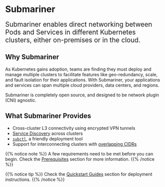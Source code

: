 # Submariner

<span style="font-size:1.5em;">Submariner enables direct networking between Pods and Services in different Kubernetes clusters, either
on-premises or in the cloud.</span>

## Why Submariner

As Kubernetes gains adoption, teams are finding they must deploy and manage multiple clusters to facilitate features like geo-redundancy,
scale, and fault isolation for their applications. With Submariner, your applications and services can span multiple cloud providers, data
centers, and regions.

Submariner is completely open source, and designed to be network plugin (CNI) agnostic.

## What Submariner Provides

* Cross-cluster L3 connectivity using encrypted VPN tunnels
* [Service Discovery](./getting_started/architecture/service-discovery/) across clusters
* [`subctl`](./operations/deployment/), a friendly deployment tool
* Support for interconnecting clusters with [overlapping CIDRs](./getting_started/architecture/globalnet/)

{{% notice note %}}
A few requirements need to be met before you can begin. Check the [Prerequisites](./getting_started/#prerequisites) section for more
information.
{{% /notice %}}

{{% notice tip %}}
Check the [Quickstart Guides](./getting_started/quickstart/) section for deployment instructions.
{{% /notice %}}
